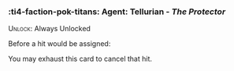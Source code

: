 ### :ti4-faction-pok-titans: **Agent**: Tellurian - _The Protector_

<span style="font-variant:small-caps;">Unlock</span>: Always Unlocked

Before a hit would be assigned:

You may exhaust this card to cancel that hit.
